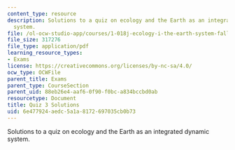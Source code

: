 ```yaml
---
content_type: resource
description: Solutions to a quiz on ecology and the Earth as an integrated dynamic
  system.
file: /ol-ocw-studio-app/courses/1-018j-ecology-i-the-earth-system-fall-2009/6e477924aedc5a1a8172697035cb0b73_MIT1_018JF09_study_sol_3.pdf
file_size: 317276
file_type: application/pdf
learning_resource_types:
- Exams
license: https://creativecommons.org/licenses/by-nc-sa/4.0/
ocw_type: OCWFile
parent_title: Exams
parent_type: CourseSection
parent_uid: 88eb26e4-aaf6-0f90-f0bc-a834bccbd0ab
resourcetype: Document
title: Quiz 3 Solutions
uid: 6e477924-aedc-5a1a-8172-697035cb0b73
---
```

Solutions to a quiz on ecology and the Earth as an integrated dynamic system.